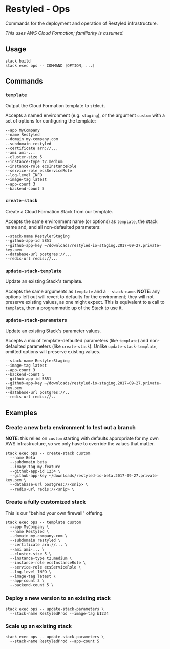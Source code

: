 # Restyled - Ops

Commands for the deployment and operation of Restyled infrastructure.

*This uses AWS Cloud Formation; familiarity is assumed.*

## Usage

```console
stack build
stack exec ops -- COMMAND [OPTION, ...]
```

## Commands

### `template`

Output the Cloud Formation template to `stdout`.

Accepts a named environment (e.g. `staging`), or the argument `custom` with a
set of options for configuring the template:

```
--app MyCompany
--name Restyled
--domain my-company.com
--subdomain restyled
--certificate arn://...
--ami ami-...
--cluster-size 5
--instance-type t2.medium
--instance-role ecsInstanceRole
--service-role ecsServiceRole
--log-level INFO
--image-tag latest
--app-count 3
--backend-count 5
```

### `create-stack`

Create a Cloud Formation Stack from our template.

Accepts the same environment name (or options) as `template`, the stack name
and, and all non-defaulted parameters:

```
--stack-name RestylerStaging
--github-app-id 5851
--github-app-key ~/downloads/restyled-io-staging.2017-09-27.private-key.pem
--database-url postgres://...
--redis-url redis://...
```

### `update-stack-template`

Update an existing Stack's template.

Accepts the same arguments as `template` and a `--stack-name`. **NOTE**: any
options left out will revert to defaults for the environment; they will not
preserve existing values, as one might expect. This is equivalent to a call to
`template`, then a programmatic up of the Stack to use it.

### `update-stack-parameters`

Update an existing Stack's parameter values.

Accepts a mix of template-defaulted parameters (like `template`) and
non-defaulted parameters (like `create-stack`). Unlike `update-stack-template`,
omitted options will preserve existing values.

```
--stack-name RestylerStaging
--image-tag latest
--app-count 3
--backend-count 5
--github-app-id 5851
--github-app-key ~/downloads/restyled-io-staging.2017-09-27.private-key.pem
--database-url postgres://..
--redis-url redis://..
```

## Examples

### Create a new beta environment to test out a branch

**NOTE**: this relies on `custom` starting with defaults appropriate for my own
AWS infrastructure, so we only have to override the values that matter.

```console
stack exec ops -- create-stack custom
  --name Beta
  --subdomain beta
  --image-tag my-feature
  --github-app-id 1234 \
  --github-app-key ~/downloads/restyled-io-beta.2017-09-27.private-key.pem \
  --database-url postgres://<snip> \
  --redis-url redis://<snip> \
```

### Create a fully customized stack

This is our "behind your own firewall" offering.

```console
stack exec ops -- template custom
  --app MyCompany \
  --name Restyled \
  --domain my-company.com \
  --subdomain restyled \
  --certificate arn://... \
  --ami ami-... \
  --cluster-size 5 \
  --instance-type t2.medium \
  --instance-role ecsInstanceRole \
  --service-role ecsServiceRole \
  --log-level INFO \
  --image-tag latest \
  --app-count 3 \
  --backend-count 5 \
```

### Deploy a new version to an existing stack

```console
stack exec ops -- update-stack-parameters \
  --stack-name RestyledProd --image-tag b1234
```

### Scale up an existing stack

```console
stack exec ops -- update-stack-parameters \
  --stack-name RestyledProd --app-count 5
```
